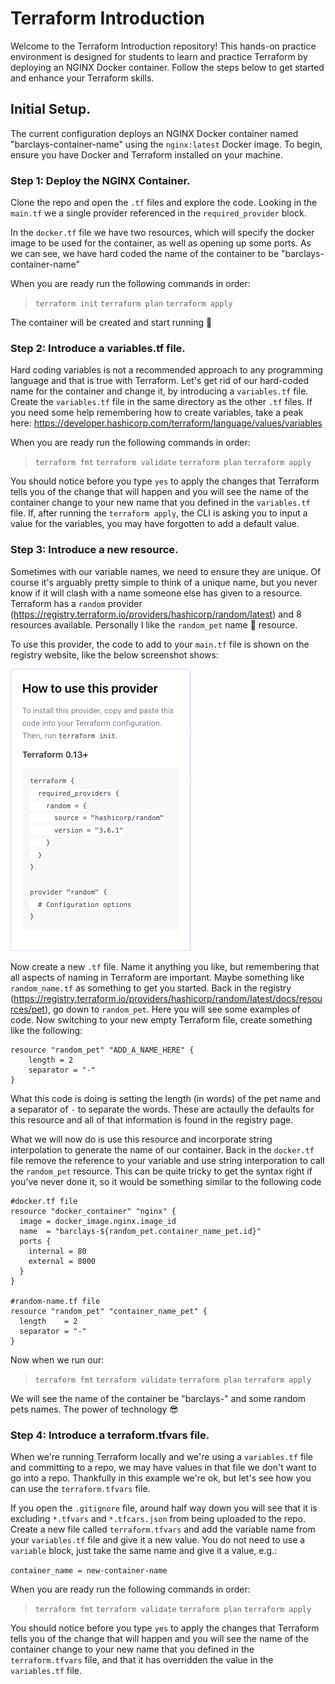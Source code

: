 # Terraform Introduction

Welcome to the Terraform Introduction repository! This hands-on practice environment is designed for students to learn and practice Terraform by deploying an NGINX Docker container. Follow the steps below to get started and enhance your Terraform skills.

## Initial Setup.

The current configuration deploys an NGINX Docker container named "barclays-container-name" using the `nginx:latest` Docker image. To begin, ensure you have Docker and Terraform installed on your machine.

### Step 1: Deploy the NGINX Container.

Clone the repo and open the `.tf` files and explore the code. Looking in the `main.tf` we a single provider referenced in the `required_provider` block.

In the `docker.tf` file we have two resources, which will specify the docker image to be used for the container, as well as opening up some ports. As we can see, we have hard coded the name of the container to be "barclays-container-name"

When you are ready run the following commands in order:

> `terraform init`
> `terraform plan`
> `terraform apply`

The container will be created and start running 💪

### Step 2: Introduce a variables.tf file.

Hard coding variables is not a recommended approach to any programming language and that is true with Terraform. Let's get rid of our hard-coded name for the container and change it, by introducing a `variables.tf` file. Create the `variables.tf` file in the same directory as the other `.tf` files. If you need some help remembering how to create variables, take a peak here: https://developer.hashicorp.com/terraform/language/values/variables

When you are ready run the following commands in order:

> `terraform fmt`
> `terraform validate`
> `terraform plan`
> `terraform apply`

You should notice before you type `yes` to apply the changes that Terraform tells you of the change that will happen and you will see the name of the container change to your new name that you defined in the `variables.tf` file. If, after running the `terraform apply`, the CLI is asking you to input a value for the variables, you may have forgotten to add a default value.

### Step 3: Introduce a new resource.

Sometimes with our variable names, we need to ensure they are unique. Of course it's arguably pretty simple to think of a unique name, but you never know if it will clash with a name someone else has given to a resource. Terraform has a `random` provider (https://registry.terraform.io/providers/hashicorp/random/latest) and 8 resources available. Personally I like the `random_pet` name 🙂 resource.

To use this provider, the code to add to your `main.tf` file is shown on the registry website, like the below screenshot shows:

![Random Provider](img/random_provider.png)

Now create a new `.tf` file. Name it anything you like, but remembering that all aspects of naming in Terraform are important. Maybe something like `random_name.tf` as something to get you started. Back in the registry (https://registry.terraform.io/providers/hashicorp/random/latest/docs/resources/pet), go down to `random_pet`. Here you will see some examples of code. Now switching to your new empty Terraform file, create something like the following:

```
resource "random_pet" "ADD_A_NAME_HERE" {
    length = 2
    separator = "-"
}
```
What this code is doing is setting the length (in words) of the pet name and a separator of `-` to separate the words. These are actaully the defaults for this resource and all of that information is found in the registry page.

What we will now do is use this resource and incorporate string interpolation to generate the name of our container. Back in the `docker.tf` file remove the reference to your variable and use string interporation to call the `random_pet` resource. This can be quite tricky to get the syntax right if you've never done it, so it would be something similar to the following code

```
#docker.tf file
resource "docker_container" "nginx" {
  image = docker_image.nginx.image_id
  name  = "barclays-${random_pet.container_name_pet.id}"
  ports {
    internal = 80
    external = 8000
  }
}

#random-name.tf file
resource "random_pet" "container_name_pet" {
  length    = 2
  separator = "-"
}
```
Now when we run our:

> `terraform fmt`
> `terraform validate`
> `terraform plan`
> `terraform apply`

We will see the name of the container be "barclays-" and some random pets names. The power of technology 😎

### Step 4: Introduce a terraform.tfvars file.

When we're running Terraform locally and we're using a `variables.tf` file and committing to a repo, we may have values in that file we don't want to go into a repo. Thankfully in this example we're ok, but let's see how you can use the `terraform.tfvars` file.

If you open the `.gitignore` file, around half way down you will see that it is excluding `*.tfvars` and `*.tfcars.json` from being uploaded to the repo. Create a new file called `terraform.tfvars` and add the variable name from your `variables.tf` file and give it a new value. You do not need to use a `variable` block, just take the same name and give it a value, e.g.:

`container_name = new-container-name`

When you are ready run the following commands in order:

> `terraform fmt`
> `terraform validate`
> `terraform plan`
> `terraform apply`

You should notice before you type `yes` to apply the changes that Terraform tells you of the change that will happen and you will see the name of the container change to your new name that you defined in the `terraform.tfvars` file, and that it has overridden the value in the `variables.tf` file.



